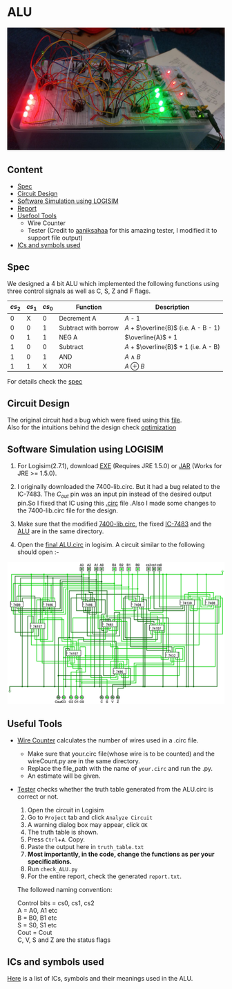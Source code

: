 # ALU
![ALU img](/Projects/ALU/Images/hardware.jpg)

## Content
- [Spec](#spec)
- [Circuit Design](#circuit_design)
- [Software Simulation using LOGISIM](#software-simulation-using-logisim)
- [Report](/Projects/ALU/Report/)
- [Usefool Tools](#useful-tools)
    - Wire Counter
    - Tester (Credit to [aaniksahaa](https://github.com/aaniksahaa) for this amazing tester, I modified it to support file output)
- [ICs and symbols used](#ics-and-symbols-used)


## Spec
We designed a 4 bit ALU which implemented the following functions using three control signals as well as C, S, Z and F flags.

| $cs_{2}$ | $cs_{1}$ | $cs_{0}$ | **Function**              | **Description**            |
|----------|----------|----------|---------------------------|----------------------------|
| 0        | X        | 0        | Decrement A               | $A$ - 1                      |
| 0        | 0        | 1        | Subtract with borrow      | $A$ + $\overline{B}$ (i.e. A - B - 1) |
| 0        | 1        | 1        | NEG A                     | $\overline{A}$ + 1         |
| 1        | 0        | 0        | Subtract                  | $A$ + $\overline{B}$ + 1 (i.e. A - B) |
| 1        | 0        | 1        | AND                       | $A$ $\land$ $B$                |
| 1        | 1        | X        | XOR                       | $A$ $\oplus$ $B$               |

For details check the [spec](/Projects/ALU/CSE-306-Assignment-1-V1.pdf)

## Circuit Design 
The original circuit had a bug which were fixed using this [file](/Projects/ALU/Fix.md). \
Also for the intuitions behind the design check [optimization](/Projects/ALU/Optimization.md)


## Software Simulation using LOGISIM

1. For Logisim(2.7.1), download [EXE](https://sourceforge.net/projects/circuit/files/2.7.x/2.7.1/) (Requires JRE 1.5.0) or [JAR](https://sourceforge.net/projects/circuit/files/2.7.x/2.7.1/logisim-generic-2.7.1.jar/download) (Works for JRE >= 1.5.0).

2. I originally downloaded the 7400-lib.circ. But it had a bug related to the IC-7483. The $C_{out}$ pin was an input pin instead of the desired output pin.So I fixed that IC using this [.circ](/Projects/ALU/Circuits/IC%207483.circ) file .Also I made some changes to the 7400-lib.circ file for the design.
3. Make sure that the modified [7400-lib.circ](/Projects/ALU/Circuits/7400-lib.circ), the fixed [IC-7483](/Projects/ALU/Circuits/IC%207483.circ) and the [ALU](/Projects/ALU/Circuits/final%20ALU.circ) are in the same directory.
4. Open the [final ALU.circ](/Projects/ALU/Circuits/final%20ALU.circ) in logisim. A circuit similar to the following should open :-

![logisim_ALU](/Projects/ALU/Report/Util/main.png)

## Useful Tools
- [Wire Counter](/Projects/ALU/wireCount.py) calculates the number of wires used in a .circ file. 
    - Make sure that your.circ file(whose wire is to be counted) and the wireCount.py are in the same directory.
    - Replace the file_path with the name of `your.circ` and run the .py.
    - An estimate will be given.

- [Tester](/Projects/ALU/Tester/check_ALU.py) checks whether the truth table generated from the ALU.circ is correct or not.
    1. Open the circuit in Logisim
    2. Go to `Project` tab and click `Analyze Circuit`
    3. A warning dialog box may appear, click `OK`
    4. The truth table is shown.
    5. Press `Ctrl`+`A`. Copy.
    6. Paste the output here in `truth_table.txt`
    7. __Most importantly, in the code, change the functions as per your specifications.__
    8. Run `check_ALU.py`
    9. For the entire report, check the generated `report.txt`.

    The followed naming convention:

    Control bits = cs0, cs1, cs2\
    A            = A0, A1 etc\
    B            = B0, B1 etc\
    S            = S0, S1 etc\
    Cout         = Cout\
    C, V, S and Z are the status flags

## ICs and symbols used
[Here](/Projects/ALU/Gates.md) is a list of ICs, symbols and their meanings used in the ALU.